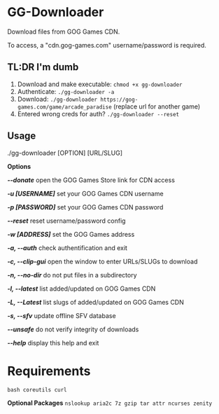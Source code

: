 # GG-Downloader
Download files from GOG Games CDN.

To access, a "cdn.gog-games.com" username/password is required.

## TL:DR I'm dumb
1. Download and make executable: `chmod +x gg-downloader`
2. Authenticate: `./gg-downloader -a`
3. Download: `./gg-downloader https://gog-games.com/game/arcade_paradise` (replace url for another game)
4. Entered wrong creds for auth? `./gg-downloader --reset`

## Usage
./gg-downloader [OPTION] [URL/SLUG]

**Options**

***--donate*** open the GOG Games Store link for CDN access

***-u [USERNAME]*** set your GOG Games CDN username

***-p [PASSWORD]*** set your GOG Games CDN password

***--reset*** reset username/password config

***-w [ADDRESS]*** set the GOG Games address

***-a, --auth*** check authentification and exit

***-c, --clip-gui*** open the window to enter URLs/SLUGs to download

***-n, --no-dir*** do not put files in a subdirectory

***-l, --latest*** list added/updated on GOG Games CDN

***-L, --Latest*** list slugs of added/updated on GOG Games CDN

***-s, --sfv*** update offline SFV database

***--unsafe*** do not verify integrity of downloads

***--help*** display this help and exit

# Requirements
`bash coreutils curl`

**Optional Packages**
`nslookup aria2c 7z gzip tar attr ncurses zenity`
